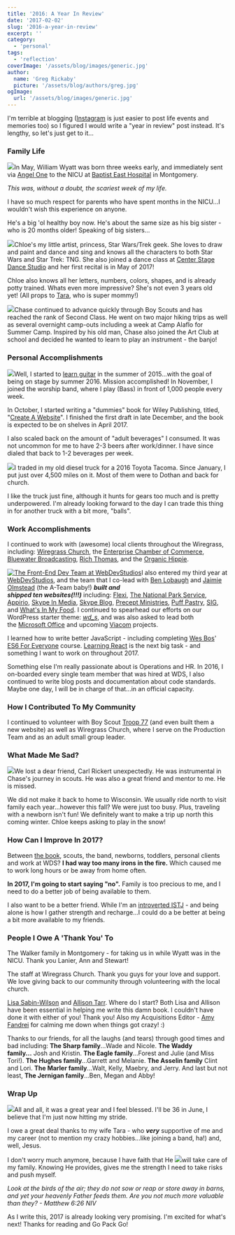 ```yaml
---
title: '2016: A Year In Review'
date: '2017-02-02'
slug: '2016-a-year-in-review'
excerpt: ''
category:
  - 'personal'
tags:
  - 'reflection'
coverImage: '/assets/blog/images/generic.jpg'
author:
  name: 'Greg Rickaby'
  picture: '/assets/blog/authors/greg.jpg'
ogImage:
  url: '/assets/blog/images/generic.jpg'
---
```


I'm terrible at blogging ([Instagram](https://instagram.com/gregoryrickaby) is just easier to post life events and memories too) so I figured I would write a "year in review" post instead. It's lengthy, so let's just get to it...

### Family Life

[![](/assets/blog/images/wyatt-nicu-montgomery-150x150.jpg)](https://gregrickaby.com/wp-content/uploads/2017/01/wyatt-nicu-montgomery.jpg)In May, William Wyatt was born three weeks early, and immediately sent via [Angel One](http://care-ambulance.com/) to the NICU at [Baptist East Hospital](http://www.baptistfirst.org/) in Montgomery.

_This was, without a doubt, the scariest week of my life._

I have so much respect for parents who have spent months in the NICU...I wouldn't wish this experience on anyone.

He's a big 'ol healthy boy now. He's about the same size as his big sister - who is 20 months older! Speaking of big sisters...

[![](/assets/blog/images/chloe-painting-150x150.jpg)](https://gregrickaby.com/wp-content/uploads/2017/01/chloe-painting.jpg)Chloe's my little artist, princess, Star Wars/Trek geek. She loves to draw and paint and dance and sing and knows all the characters to both Star Wars and Star Trek: TNG. She also joined a dance class at [Center Stage Dance Studio](http://www.centerstagedanceal.com/) and her first recital is in May of 2017!

Chloe also knows all her letters, numbers, colors, shapes, and is already potty trained. Whats even more impressive? She's not even 3 years old yet! (All props to [Tara](http://tararickaby.com), who is super mommy!)

[![](/assets/blog/images/chase-greg-scouts-150x150.jpg)](https://gregrickaby.com/wp-content/uploads/2017/01/chase-greg-scouts.jpg)Chase continued to advance quickly through Boy Scouts and has reached the rank of Second Class. He went on two major hiking trips as well as several overnight camp-outs including a week at Camp Alaflo for Summer Camp. Inspired by his old man, Chase also joined the Art Club at school and decided he wanted to learn to play an instrument - the banjo!

### Personal Accomplishments

[![](/assets/blog/images/greg-bass-wiregrass-cropped-150x150.jpg)](https://gregrickaby.com/wp-content/uploads/2017/01/greg-bass-wiregrass-cropped.jpg)Well, I started to [learn guitar](https://gregrickaby.com/2015/07/i-bought-a-guitar/) in the summer of 2015...with the goal of being on stage by summer 2016. Mission accomplished! In November, I joined the worship band, where I play (Bass) in front of 1,000 people every week.

In October, I started writing a "dummies" book for Wiley Publishing, titled, "[Create A Website](http://www.barnesandnoble.com/w/creating-a-web-site-greg-rickaby/1125504574)". I finished the first draft in late December, and the book is expected to be on shelves in April 2017.

I also scaled back on the amount of "adult beverages" I consumed. It was not uncommon for me to have 2-3 beers after work/dinner. I have since dialed that back to 1-2 beverages per week.

[![](/assets/blog/images/greg-truck-its-just-ok-150x150.jpg)](https://gregrickaby.com/wp-content/uploads/2017/01/greg-truck-its-just-ok.jpg)I traded in my old diesel truck for a 2016 Toyota Tacoma. Since January, I put just over 4,500 miles on it. Most of them were to Dothan and back for church.

I like the truck just fine, although it hunts for gears too much and is pretty underpowered. I'm already looking forward to the day I can trade this thing in for another truck with a bit more, "balls".

### Work Accomplishments

I continued to work with (awesome) local clients throughout the Wiregrass, including: [Wiregrass Church](https://wiregrasschurch.org), the [Enterprise Chamber of Commerce](https://enterprisealabama.com), [Bluewater Broadcasting](http://bluewaterbroadcasting.com), [Rich Thomas](https://richthomasweathernetwork.com), and the [Organic Hippie](http://organichippie.com).

[![The Front-End Dev Team at WebDevStudios](images/30207467882_0b5f11d383_kl-150x150.jpg)](https://gregrickaby.com/wp-content/uploads/2013/05/30207467882_0b5f11d383_kl.jpg)I also entered my third year at [WebDevStudios](https://webdevstudios.com), and the team that I co-lead with [Ben Lobaugh](https://twitter.com/benlobaugh) and [Jaimie Olmstead](https://twitter.com/jaimieolmstead) (the A-Team baby!) **_built and shipped ten websites(!!!)_** including: [Flexi](http://flexi.shoes/), [The National Park Service](https://www.nps.gov/training/), [Appirio](https://appirio.com/), [Skype In Media](https://media.skype.com), [Skype Blog](https://blogs.skype.com/), [Precept Ministries](http://www.precept.org/), [Puff Pastry](https://www.puffpastry.com/), [SIG](https://www.raiseyourgame.com/), and [What's In My Food](http://www.whatsinmyfood.com/). I continued to spearhead our efforts on our WordPress starter theme: _[wd_s](https://github.com/WebDevStudios/wd_s)_, and was also asked to lead both the [Microsoft Office](https://blogs.office.com/) and upcoming [Viacom](http://viacom.com) projects.

I learned how to write better JavaScript - including completing [Wes Bos](https://twitter.com/wesbos)' [ES6 For Everyone](https://es6.io/) course. [Learning React](https://reactforbeginners.com/) is the next big task - and something I want to work on throughout 2017.

Something else I'm really passionate about is Operations and HR. In 2016, I on-boarded every single team member that was hired at WDS, I also continued to write blog posts and documentation about code standards. Maybe one day, I will be in charge of that...in an official capacity.

### How I Contributed To My Community

I continued to volunteer with Boy Scout [Troop 77](http://troop77enterprise.com) (and even built them a new website) as well as Wiregrass Church, where I serve on the Production Team and as an adult small group leader.

### What Made Me Sad?

[![](/assets/blog/images/carl-hike-scouts-150x150.jpg)](https://gregrickaby.com/wp-content/uploads/2017/01/carl-hike-scouts.jpg)We lost a dear friend, Carl Rickert unexpectedly. He was instrumental in Chase's journey in scouts. He was also a great friend and mentor to me. He is missed.

We did not make it back to home to Wisconsin. We usually ride north to visit family each year...however this fall? We were just too busy. Plus, traveling with a newborn isn't fun! We definitely want to make a trip up north this coming winter. Chloe keeps asking to play in the snow!

### How Can I Improve In 2017?

Between [the book](http://www.barnesandnoble.com/w/creating-a-web-site-greg-rickaby/1125504574), scouts, the band, newborns, toddlers, personal clients and work at WDS? **I had way too many irons in the fire.** Which caused me to work long hours or be away from home often.

**In 2017, I'm going to start saying "no".** Family is too precious to me, and I need to do a better job of being available to them.

I also want to be a better friend. While I'm an [introverted ISTJ](https://www.16personalities.com/istj-personality) - and being alone is how I gather strength and recharge...I could do a be better at being a bit more available to my friends.

### People I Owe A 'Thank You' To

The Walker family in Montgomery - for taking us in while Wyatt was in the NICU. Thank you Lanier, Ann and Stewart!

The staff at Wiregrass Church. Thank you guys for your love and support. We love giving back to our community through volunteering with the local church.

[Lisa Sabin-Wilson](https://twitter.com/lisasabinwilson) and [Allison Tarr](https://twitter.com/allisonplus). Where do I start? Both Lisa and Allison have been essential in helping me write this damn book. I couldn't have done it with either of you! Thank you! Also my Acquisitions Editor - [Amy Fandrei](https://twitter.com/amyfandrei) for calming me down when things got crazy! :)

Thanks to our friends, for all the laughs (and tears) through good times and bad including: **The Sharp family**...Wade and Nicole. **The Waddy family...** Josh and Kristin. **The Eagle family**...Forest and Julie (and Miss Tori!). **The Hughes family**...Garrett and Melanie. **The Asselin family** Clint and Lori. **The Marler family**...Walt, Kelly, Maebry, and Jerry. And last but not least, **The Jernigan family**...Ben, Megan and Abby!

### Wrap Up

[![](/assets/blog/images/tara-greg-i-love-her-150x150.jpg)](https://gregrickaby.com/wp-content/uploads/2017/01/tara-greg-i-love-her.jpg)All and all, it was a great year and I feel blessed. I'll be 36 in June, I believe that I'm just now hitting my stride.

I owe a great deal thanks to my wife Tara - who _**very**_ supportive of me and my career (not to mention my crazy hobbies...like joining a band, ha!) and, well, Jesus.

I don't worry much anymore, because I have faith that He [![](/assets/blog/images/wyatt-go-pack-go-150x150.jpg)](https://gregrickaby.com/wp-content/uploads/2017/01/wyatt-go-pack-go.jpg)will take care of my family. Knowing He provides, gives me the strength I need to take risks and push myself.

_Look at the birds of the air; they do not sow or reap or store away in barns, and yet your heavenly Father feeds them. Are you not much more valuable than they? - Matthew 6:26 NIV_

As I write this, 2017 is already looking very promising. I'm excited for what's next! Thanks for reading and Go Pack Go!
